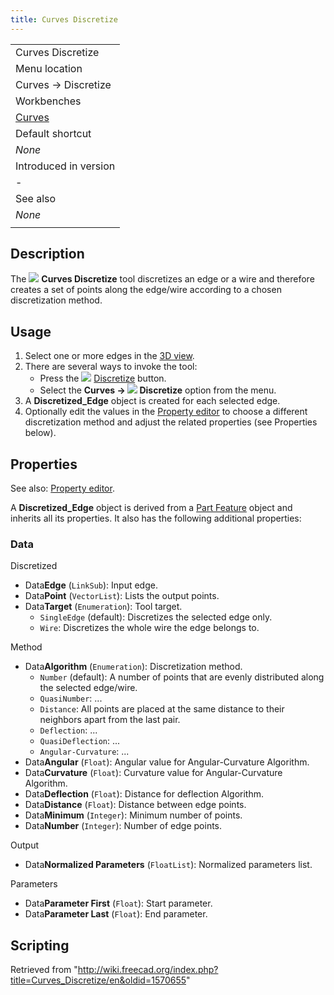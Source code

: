 ```yaml
---
title: Curves Discretize
---
```


|                                                |
| ---------------------------------------------- |
| Curves Discretize                              |
| Menu location                                  |
| Curves → Discretize                            |
| Workbenches                                    |
| [Curves](/Curves_Workbench "Curves Workbench") |
| Default shortcut                               |
| _None_                                         |
| Introduced in version                          |
| -                                              |
| See also                                       |
| _None_                                         |
|                                                |

## Description

The ![](/images/Curves_Discretize.svg) **Curves Discretize** tool discretizes an edge or a wire and therefore creates a set of points along the edge/wire according to a chosen discretization method.

## Usage

1. Select one or more edges in the [3D view](/3D_view "3D view").
2. There are several ways to invoke the tool:
   - Press the ![](/images/Curves_Discretize.svg) [Discretize](/Curves_Discretize "Curves Discretize") button.
   - Select the **Curves → ![](/images/Curves_Discretize.svg) Discretize** option from the menu.
3. A **Discretized_Edge** object is created for each selected edge.
4. Optionally edit the values in the [Property editor](/Property_editor "Property editor") to choose a different discretization method and adjust the related properties (see Properties below).

## Properties

See also: [Property editor](/Property_editor "Property editor").

A **Discretized_Edge** object is derived from a [Part Feature](/Part_Feature "Part Feature") object and inherits all its properties. It also has the following additional properties:

### Data

Discretized

- Data**Edge** (`LinkSub`): Input edge.
- Data**Point** (`VectorList`): Lists the output points.
- Data**Target** (`Enumeration`): Tool target.
  - `SingleEdge` (default): Discretizes the selected edge only.
  - `Wire`: Discretizes the whole wire the edge belongs to.

Method

- Data**Algorithm** (`Enumeration`): Discretization method.
  - `Number` (default): A number of points that are evenly distributed along the selected edge/wire.
  - `QuasiNumber`: ...
  - `Distance`: All points are placed at the same distance to their neighbors apart from the last pair.
  - `Deflection`: ...
  - `QuasiDeflection`: ...
  - `Angular-Curvature`: ...
- Data**Angular** (`Float`): Angular value for Angular-Curvature Algorithm.
- Data**Curvature** (`Float`): Curvature value for Angular-Curvature Algorithm.
- Data**Deflection** (`Float`): Distance for deflection Algorithm.
- Data**Distance** (`Float`): Distance between edge points.
- Data**Minimum** (`Integer`): Minimum number of points.
- Data**Number** (`Integer`): Number of edge points.

Output

- Data**Normalized Parameters** (`FloatList`): Normalized parameters list.

Parameters

- Data**Parameter First** (`Float`): Start parameter.
- Data**Parameter Last** (`Float`): End parameter.

## Scripting

Retrieved from "<http://wiki.freecad.org/index.php?title=Curves_Discretize/en&oldid=1570655>"
